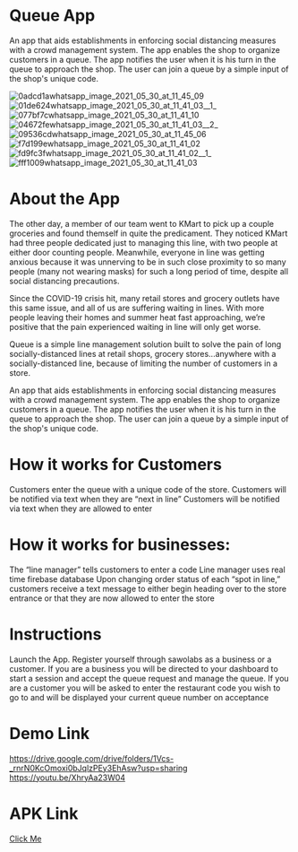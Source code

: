 # Queue App
An app that aids establishments in enforcing social distancing measures with a crowd management system. The app enables the shop to organize customers in a queue. The app notifies the user when it is his turn in the queue to approach the shop. The user can join a queue by a simple input of the shop's unique code.

![0adcd1awhatsapp_image_2021_05_30_at_11_45_09](https://user-images.githubusercontent.com/77834936/129374157-471d082e-867c-4b96-8778-84c043c1db8e.jpeg)
![01de624whatsapp_image_2021_05_30_at_11_41_03__1_](https://user-images.githubusercontent.com/77834936/129374162-0a7510d0-917e-4d72-91ff-fa7c88b22599.jpeg)
![077bf7cwhatsapp_image_2021_05_30_at_11_41_10](https://user-images.githubusercontent.com/77834936/129374165-3fb84cbb-875d-4155-bd07-ef717f568ae7.jpeg)
![04672fewhatsapp_image_2021_05_30_at_11_41_03__2_](https://user-images.githubusercontent.com/77834936/129374167-f49e6954-7e25-41d9-a10e-5d8a09206395.jpeg)
![09536cdwhatsapp_image_2021_05_30_at_11_45_06](https://user-images.githubusercontent.com/77834936/129374171-ba0cf3aa-5430-40ee-b75d-e7374cf471ad.jpeg)
![f7d199ewhatsapp_image_2021_05_30_at_11_41_02](https://user-images.githubusercontent.com/77834936/129374175-b4fd4105-bfb4-4472-a824-1e0f40184736.jpeg)
![fd9fc3fwhatsapp_image_2021_05_30_at_11_41_02__1_](https://user-images.githubusercontent.com/77834936/129374178-c5446f3e-de80-4d4e-82d7-f20479b1d869.jpeg)
![fff1009whatsapp_image_2021_05_30_at_11_41_03](https://user-images.githubusercontent.com/77834936/129374181-78b76c1b-1c73-4555-9cb7-0646a6888c13.jpeg)

# About the App
The other day, a member of our team went to KMart to pick up a couple groceries and found themself in quite the predicament. They noticed KMart had three people dedicated just to managing this line, with two people at either door counting people. Meanwhile, everyone in line was getting anxious because it was unnerving to be in such close proximity to so many people (many not wearing masks) for such a long period of time, despite all social distancing precautions.

Since the COVID-19 crisis hit, many retail stores and grocery outlets have this same issue, and all of us are suffering waiting in lines. With more people leaving their homes and summer heat fast approaching, we’re positive that the pain experienced waiting in line will only get worse.

Queue is a simple line management solution built to solve the pain of long socially-distanced lines at retail shops, grocery stores...anywhere with a socially-distanced line, because of limiting the number of customers in a store.

An app that aids establishments in enforcing social distancing measures with a crowd management system. The app enables the shop to organize customers in a queue. The app notifies the user when it is his turn in the queue to approach the shop. The user can join a queue by a simple input of the shop's unique code.

# How it works for Customers
Customers enter the queue with a unique code of the store. Customers will be notified via text when they are “next in line” Customers will be notified via text when they are allowed to enter

# How it works for businesses:
The “line manager” tells customers to enter a code Line manager uses real time firebase database Upon changing order status of each “spot in line,” customers receive a text message to either begin heading over to the store entrance or that they are now allowed to enter the store

# Instructions
Launch the App. Register yourself through sawolabs as a business or a customer. If you are a business you will be directed to your dashboard to start a session and accept the queue request and manage the queue. If you are a customer you will be asked to enter the restaurant code you wish to go to and will be displayed your current queue number on acceptance

# Demo Link
https://drive.google.com/drive/folders/1Vcs-_rnrN0KcOmoxi0bJqlzPEy3EhAsw?usp=sharing
https://youtu.be/XhryAa23W04

# APK Link
<a href="https://drive.google.com/drive/folders/1JUc3hzAF85ZEpmhYNcBkXeq8cPyMRc23?usp=sharing">Click Me</a>
